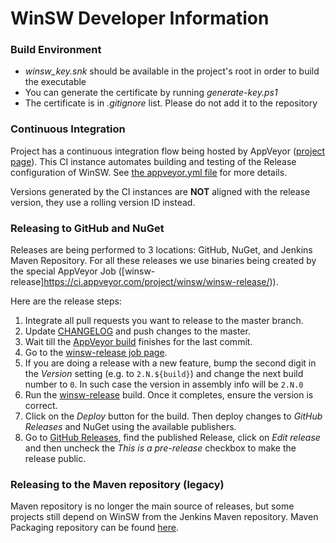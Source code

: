 # WinSW Developer Information

### Build Environment

* *winsw_key.snk* should be available in the project's root in order to build the executable
* You can generate the certificate by running *generate-key.ps1*
* The certificate is in *.gitignore* list. Please do not add it to the repository

### Continuous Integration

Project has a continuous integration flow being hosted by AppVeyor ([project page](https://ci.appveyor.com/project/winsw/winsw)).
This CI instance automates building and testing of the Release configuration of WinSW. 
See [the appveyor.yml file](./appveyor.yml) for more details.

Versions generated by the CI instances are **NOT** aligned with the release version, they use a rolling version ID instead.

### Releasing to GitHub and NuGet

Releases are being performed to 3 locations: GitHub, NuGet, and Jenkins Maven Repository.
For all these releases we use binaries being created by the special AppVeyor Job ([winsw-release]https://ci.appveyor.com/project/winsw/winsw-release/)).

Here are the release steps:

1. Integrate all pull requests you want to release to the master branch.
1. Update [CHANGELOG](./CHANGELOG.md) and push changes to the master.
1. Wait till the [AppVeyor build](https://ci.appveyor.com/project/winsw/winsw) finishes for the last commit.
1. Go to the [winsw-release job page](https://ci.appveyor.com/project/winsw/winsw-release/).
1. If you are doing a release with a new feature, bump the second digit in the _Version_ setting (e.g. to `2.N.${build}`) and change the next build number to `0`. In such case the version in assembly info will be `2.N.0`
1. Run the [winsw-release](https://ci.appveyor.com/project/winsw/winsw-release/) build. 
Once it completes, ensure the version is correct.
1. Click on the _Deploy_ button for the build.
Then deploy changes to _GitHub Releases_ and NuGet using the available publishers.
1. Go to [GitHub Releases](https://github.com/winsw/winsw/releases), find the published Release, click on *Edit release* and then uncheck the *This is a pre-release* checkbox to make the release public.

### Releasing to the Maven repository (legacy)

Maven repository is no longer the main source of releases,
but some projects still depend on WinSW from the Jenkins Maven repository.
Maven Packaging repository can be found [here](https://github.com/jenkinsci/winsw-maven-packaging).
